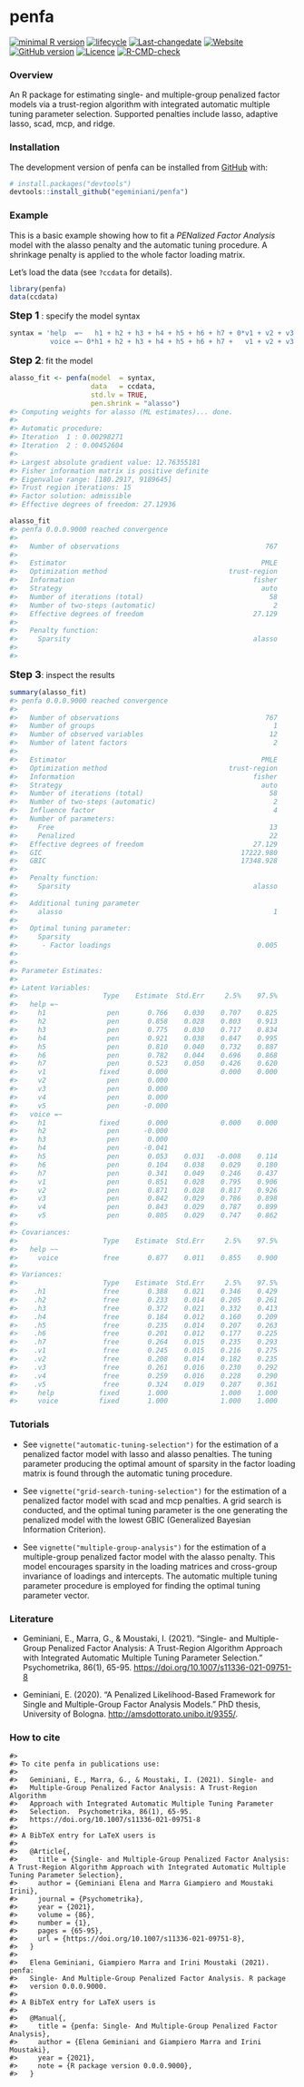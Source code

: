 
<!-- README.md is generated from README.Rmd. Please edit that file -->

# penfa

<!-- badges: start -->

[![minimal R
version](https://img.shields.io/badge/R%3E%3D-3.5.0-6666ff.svg)](https://cran.r-project.org/)
[![lifecycle](https://img.shields.io/badge/lifecycle-maturing-blue.svg)](https://lifecycle.r-lib.org/articles/stages.html)
[![Last-changedate](https://img.shields.io/badge/last%20change-2021--07--03-brightgreen.svg)](https://github.com/egeminiani/penfa/commits/main)
[![Website](https://img.shields.io/badge/website-penfa-orange.svg?colorB=E91E63)](https://egeminiani.github.io/penfa/)
[![GitHub
version](https://img.shields.io/badge/GitHub-0.0.0.9000-orange.svg?style=flat-square)](https://github.com/egeminiani/penfa/)
[![Licence](https://img.shields.io/badge/licence-GPL--3-blue.svg)](https://www.gnu.org/licenses/gpl-3.0.en.html)
[![R-CMD-check](https://github.com/egeminiani/penfa/workflows/R-CMD-check/badge.svg)](https://github.com/egeminiani/penfa/actions)
<!-- badges: end -->

### Overview

An R package for estimating single- and multiple-group penalized factor
models via a trust-region algorithm with integrated automatic multiple
tuning parameter selection. Supported penalties include lasso, adaptive
lasso, scad, mcp, and ridge.

### Installation

The development version of penfa can be installed from
[GitHub](https://github.com/) with:

``` r
# install.packages("devtools")
devtools::install_github("egeminiani/penfa")
```

### Example

This is a basic example showing how to fit a *PENalized Factor Analysis*
model with the alasso penalty and the automatic tuning procedure. A
shrinkage penalty is applied to the whole factor loading matrix.

Let’s load the data (see `?ccdata` for details).

``` r
library(penfa)
data(ccdata)
```

<font size="4">**Step 1**</font> : specify the model syntax

``` r
syntax = 'help  =~   h1 + h2 + h3 + h4 + h5 + h6 + h7 + 0*v1 + v2 + v3 + v4 + v5
          voice =~ 0*h1 + h2 + h3 + h4 + h5 + h6 + h7 +   v1 + v2 + v3 + v4 + v5'
```

<font size="4">**Step 2**</font>: fit the model

``` r
alasso_fit <- penfa(model  = syntax,
                    data   = ccdata,
                    std.lv = TRUE,
                    pen.shrink = "alasso")
#> Computing weights for alasso (ML estimates)... done.
#> 
#> Automatic procedure: 
#> Iteration  1 : 0.00298271 
#> Iteration  2 : 0.00452604 
#> 
#> Largest absolute gradient value: 12.76355181
#> Fisher information matrix is positive definite
#> Eigenvalue range: [180.2917, 9189645]
#> Trust region iterations: 15 
#> Factor solution: admissible 
#> Effective degrees of freedom: 27.12936
```

``` r
alasso_fit
#> penfa 0.0.0.9000 reached convergence
#> 
#>   Number of observations                                    767
#>                                                                
#>   Estimator                                                PMLE
#>   Optimization method                              trust-region
#>   Information                                            fisher
#>   Strategy                                                 auto
#>   Number of iterations (total)                               58
#>   Number of two-steps (automatic)                             2
#>   Effective degrees of freedom                           27.129
#>                                                                
#>   Penalty function:                                            
#>     Sparsity                                             alasso
#>                                                                
#> 
```

<font size="4">**Step 3**</font>: inspect the results

``` r
summary(alasso_fit)
#> penfa 0.0.0.9000 reached convergence
#> 
#>   Number of observations                                    767
#>   Number of groups                                            1
#>   Number of observed variables                               12
#>   Number of latent factors                                    2
#>                                                                
#>   Estimator                                                PMLE
#>   Optimization method                              trust-region
#>   Information                                            fisher
#>   Strategy                                                 auto
#>   Number of iterations (total)                               58
#>   Number of two-steps (automatic)                             2
#>   Influence factor                                            4
#>   Number of parameters:                                        
#>     Free                                                     13
#>     Penalized                                                22
#>   Effective degrees of freedom                           27.129
#>   GIC                                                 17222.980
#>   GBIC                                                17348.928
#>                                                                
#>   Penalty function:                                            
#>     Sparsity                                             alasso
#>                                                                
#>   Additional tuning parameter                                  
#>     alasso                                                    1
#>                                                                
#>   Optimal tuning parameter:                                    
#>     Sparsity                                                   
#>      - Factor loadings                                    0.005
#>                                                                
#> 
#> Parameter Estimates:
#> 
#> Latent Variables:
#>                     Type    Estimate  Std.Err     2.5%    97.5%
#>   help =~                                                      
#>     h1               pen       0.766    0.030    0.707    0.825
#>     h2               pen       0.858    0.028    0.803    0.913
#>     h3               pen       0.775    0.030    0.717    0.834
#>     h4               pen       0.921    0.038    0.847    0.995
#>     h5               pen       0.810    0.040    0.732    0.887
#>     h6               pen       0.782    0.044    0.696    0.868
#>     h7               pen       0.523    0.050    0.426    0.620
#>     v1             fixed       0.000             0.000    0.000
#>     v2               pen       0.000                           
#>     v3               pen       0.000                           
#>     v4               pen       0.000                           
#>     v5               pen      -0.000                           
#>   voice =~                                                     
#>     h1             fixed       0.000             0.000    0.000
#>     h2               pen      -0.000                           
#>     h3               pen       0.000                           
#>     h4               pen      -0.041                           
#>     h5               pen       0.053    0.031   -0.008    0.114
#>     h6               pen       0.104    0.038    0.029    0.180
#>     h7               pen       0.341    0.049    0.246    0.437
#>     v1               pen       0.851    0.028    0.795    0.906
#>     v2               pen       0.871    0.028    0.817    0.926
#>     v3               pen       0.842    0.029    0.786    0.898
#>     v4               pen       0.843    0.029    0.787    0.899
#>     v5               pen       0.805    0.029    0.747    0.862
#> 
#> Covariances:
#>                     Type    Estimate  Std.Err     2.5%    97.5%
#>   help ~~                                                      
#>     voice           free       0.877    0.011    0.855    0.900
#> 
#> Variances:
#>                     Type    Estimate  Std.Err     2.5%    97.5%
#>    .h1              free       0.388    0.021    0.346    0.429
#>    .h2              free       0.233    0.014    0.205    0.261
#>    .h3              free       0.372    0.021    0.332    0.413
#>    .h4              free       0.184    0.012    0.160    0.209
#>    .h5              free       0.235    0.014    0.207    0.263
#>    .h6              free       0.201    0.012    0.177    0.225
#>    .h7              free       0.264    0.015    0.235    0.293
#>    .v1              free       0.245    0.015    0.216    0.275
#>    .v2              free       0.208    0.014    0.182    0.235
#>    .v3              free       0.261    0.016    0.230    0.292
#>    .v4              free       0.259    0.016    0.228    0.290
#>    .v5              free       0.324    0.019    0.287    0.361
#>     help           fixed       1.000             1.000    1.000
#>     voice          fixed       1.000             1.000    1.000
```

### Tutorials

-   See `vignette("automatic-tuning-selection")` for the estimation of a
    penalized factor model with lasso and alasso penalties. The tuning
    parameter producing the optimal amount of sparsity in the factor
    loading matrix is found through the automatic tuning procedure.

-   See `vignette("grid-search-tuning-selection")` for the estimation of
    a penalized factor model with scad and mcp penalties. A grid search
    is conducted, and the optimal tuning parameter is the one generating
    the penalized model with the lowest GBIC (Generalized Bayesian
    Information Criterion).

-   See `vignette("multiple-group-analysis")` for the estimation of a
    multiple-group penalized factor model with the alasso penalty. This
    model encourages sparsity in the loading matrices and cross-group
    invariance of loadings and intercepts. The automatic multiple tuning
    parameter procedure is employed for finding the optimal tuning
    parameter vector.

### Literature

-   Geminiani, E., Marra, G., & Moustaki, I. (2021). “Single- and
    Multiple-Group Penalized Factor Analysis: A Trust-Region Algorithm
    Approach with Integrated Automatic Multiple Tuning Parameter
    Selection.” Psychometrika, 86(1), 65-95.
    <https://doi.org/10.1007/s11336-021-09751-8>

-   Geminiani, E. (2020). “A Penalized Likelihood-Based Framework for
    Single and Multiple-Group Factor Analysis Models.” PhD thesis,
    University of Bologna. <http://amsdottorato.unibo.it/9355/>.

### How to cite

    #> 
    #> To cite penfa in publications use:
    #> 
    #>   Geminiani, E., Marra, G., & Moustaki, I. (2021). Single- and
    #>   Multiple-Group Penalized Factor Analysis: A Trust-Region Algorithm
    #>   Approach with Integrated Automatic Multiple Tuning Parameter
    #>   Selection.  Psychometrika, 86(1), 65-95.
    #>   https://doi.org/10.1007/s11336-021-09751-8
    #> 
    #> A BibTeX entry for LaTeX users is
    #> 
    #>   @Article{,
    #>     title = {Single- and Multiple-Group Penalized Factor Analysis: A Trust-Region Algorithm Approach with Integrated Automatic Multiple Tuning Parameter Selection},
    #>     author = {Geminiani Elena and Marra Giampiero and Moustaki Irini},
    #>     journal = {Psychometrika},
    #>     year = {2021},
    #>     volume = {86},
    #>     number = {1},
    #>     pages = {65-95},
    #>     url = {https://doi.org/10.1007/s11336-021-09751-8},
    #>   }
    #> 
    #>   Elena Geminiani, Giampiero Marra and Irini Moustaki (2021). penfa:
    #>   Single- And Multiple-Group Penalized Factor Analysis. R package
    #>   version 0.0.0.9000.
    #> 
    #> A BibTeX entry for LaTeX users is
    #> 
    #>   @Manual{,
    #>     title = {penfa: Single- And Multiple-Group Penalized Factor Analysis},
    #>     author = {Elena Geminiani and Giampiero Marra and Irini Moustaki},
    #>     year = {2021},
    #>     note = {R package version 0.0.0.9000},
    #>   }
